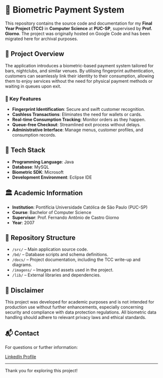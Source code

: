 # 🍻 Biometric Payment System

This repository contains the source code and documentation for my **Final Year Project (TCC)** in **Computer Science** at **PUC-SP**, supervised by **Prof. Giorno**. The project was originally hosted on Google Code and has been migrated here for archival purposes.

## 🎯 Project Overview

The application introduces a biometric-based payment system tailored for bars, nightclubs, and similar venues. By utilising fingerprint authentication, customers can seamlessly link their identity to their consumption, allowing them to enjoy services without the need for physical payment methods or waiting in queues upon exit.

### 🔐 Key Features

- **Fingerprint Identification**: Secure and swift customer recognition.
- **Cashless Transactions**: Eliminates the need for wallets or cards.
- **Real-time Consumption Tracking**: Monitor orders as they happen.
- **Queue-free Checkout**: Streamlined exit process without delays.
- **Administrative Interface**: Manage menus, customer profiles, and consumption records.

## 🧪 Tech Stack

- **Programming Language**: Java
- **Database**: MySQL
- **Biometric SDK**: Microsoft
- **Development Environment**: Eclipse IDE

## 🏛️ Academic Information

- **Institution**: Pontifícia Universidade Católica de São Paulo (PUC-SP)
- **Course**: Bachelor of Computer Science
- **Supervisor**: Prof. Fernando Antônio de Castro Giorno
- **Year**: 2007

## 📂 Repository Structure

- `/src/` – Main application source code.
- `/bd/` – Database scripts and schema definitions.
- `/docs/` – Project documentation, including the TCC write-up and diagrams.
- `/imagens/` – Images and assets used in the project.
- `/lib/` – External libraries and dependencies.

## 🚧 Disclaimer

This project was developed for academic purposes and is not intended for production use without further enhancements, especially concerning security and compliance with data protection regulations. All biometric data handling should adhere to relevant privacy laws and ethical standards.

## 📬 Contact

For questions or further information:

[LinkedIn Profile](https://www.linkedin.com/in/jkmaeda)  

---

Thank you for exploring this project!

